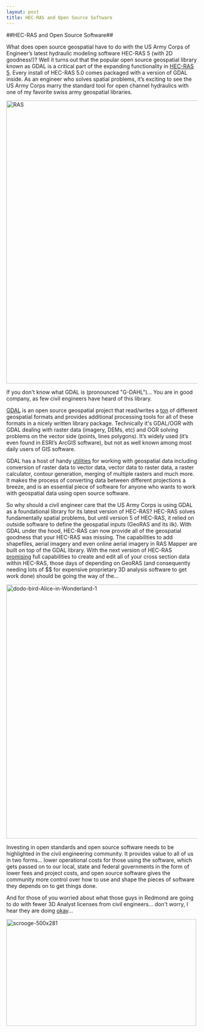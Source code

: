 ```yaml
---
layout: post
title: HEC-RAS and Open Source Software
---
```

##HEC-RAS and Open Source Software##


What does open source geospatial have to do with the US Army Corps of Engineer’s latest hydraulic modeling software HEC-RAS 5 (with 2D goodness!)?  Well it turns out that the popular open source geospatial library known as GDAL is a critical part of the expanding functionality in [HEC-RAS 5](http://www.hec.usace.army.mil/software/hec-ras/ "HEC RAS 5").  Every install of HEC-RAS 5.0 comes packaged with a version of GDAL inside.  As an engineer who solves spatial problems, it’s exciting to see the US Army Corps marry the standard tool for open channel hydraulics with one of my favorite swiss army geospatial libraries. 

<img src="https://farm5.staticflickr.com/4772/39838354915_b0846fe831_o.png" width="1489" height="745" alt="RAS">

If you don't know what GDAL is (pronounced "G-DAHL")… You are in good company, as few civil engineers have heard of this library. 

[GDAL](http://www.gdal.org/ "GDAL") is an open source geospatial project that read/writes a [ton](http://www.gdal.org/formats_list.html "ton") of different geospatial formats and provides additional processing tools for all of these formats in a nicely written library package.  Technically it's GDAL/OGR with GDAL dealing with raster data (imagery, DEMs, etc) and OGR solving problems on the vector side (points, lines polygons). It’s widely used (it’s even found in ESRI’s ArcGIS software), but not as well known among most daily users of GIS software.  

GDAL has a host of handy [utilities](http://www.gdal.org/gdal_utilities.html "utilities") for working with geospatial data including conversion of raster data to vector data, vector data to raster data, a raster calculator, contour generation, merging of multiple rasters and much more.  It makes the process of converting data between different projections a breeze, and is an essential piece of software for anyone who wants to work with geospatial data using open source software.

So why should a civil engineer care that the US Army Corps is using GDAL as a foundational library for its latest version of HEC-RAS? HEC-RAS solves fundamentally spatial problems, but until version 5 of HEC-RAS, it relied on outside software to define the geospatial inputs (GeoRAS and its ilk). With GDAL under the hood, HEC-RAS can now provide all of the geospatial goodness that your HEC-RAS was missing. The capabilities to add shapefiles, aerial imagery and even online aerial imagery in RAS Mapper are built on top of the GDAL library. With the next version of HEC-RAS [promising](http://hecrasmodel.blogspot.sg/2017/06/new-geospatial-editing-tools-coming-in.html "promising") full capabilities to create and edit all of your cross section data within HEC-RAS, those days of depending on GeoRAS (and consequently needing lots of $$ for expensive proprietary 3D analysis software to get work done) should be going the way of the... 

<img src="https://farm5.staticflickr.com/4796/40023209044_b65697c94b_o.png" width="600" height="669" alt="dodo-bird-Alice-in-Wonderland-1">

Investing in open standards and open source software needs to be highlighted in the civil engineering community. It provides value to all of us in two forms... lower operational costs for those using the software, which gets passed on to our local, state and federal governments in the form of lower fees and project costs, and open source software gives the community more control over how to use and shape the pieces of software they depends on to get things done.   

And for those of you worried about what those guys in Redmond are going to do with fewer 3D Analyst licenses from civil engineers... don't worry, I hear they are doing [okay](http://businessworld.in/article/-Esri-s-Annual-Revenues-Exceed-1-1-Billion-/24-04-2017-116907/ "okay")... 

<img src="https://farm5.staticflickr.com/4784/38922891410_04ac03e813_o.jpg" width="500" height="281" alt="scrooge-500x281">